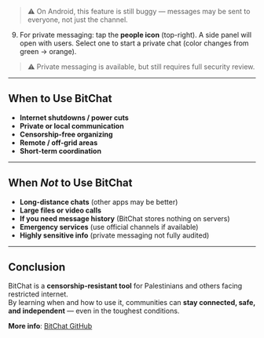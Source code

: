 
> ⚠️ On Android, this feature is still buggy — messages may be sent to everyone, not just the channel.  

9. For private messaging: tap the **people icon** (top-right). A side panel will open with users. Select one to start a private chat (color changes from green → orange).  
> ⚠️ Private messaging is available, but still requires full security review.  

---

## When to Use BitChat  

- **Internet shutdowns / power cuts**  
- **Private or local communication**  
- **Censorship-free organizing**  
- **Remote / off-grid areas**  
- **Short-term coordination**  

---

## When *Not* to Use BitChat  

- **Long-distance chats** (other apps may be better)  
- **Large files or video calls**  
- **If you need message history** (BitChat stores nothing on servers)  
- **Emergency services** (use official channels if available)  
- **Highly sensitive info** (private messaging not fully audited)  

---

## Conclusion  

BitChat is a **censorship-resistant tool** for Palestinians and others facing restricted internet.  
By learning when and how to use it, communities can **stay connected, safe, and independent** — even in the toughest conditions.  

**More info**: [BitChat GitHub](https://github.com/permissionlesstech/bitchat)  
